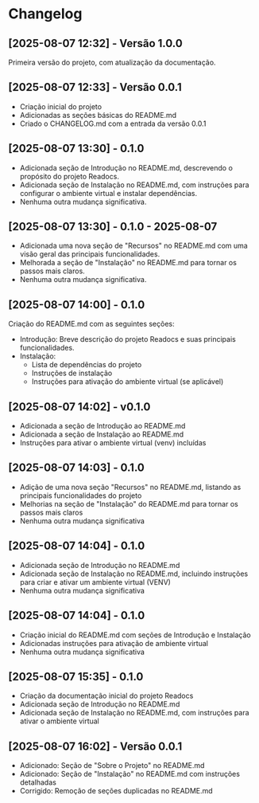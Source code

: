 # Changelog

## [2025-08-07 12:32] - Versão 1.0.0
Primeira versão do projeto, com atualização da documentação.

## [2025-08-07 12:33] - Versão 0.0.1
- Criação inicial do projeto
- Adicionadas as seções básicas do README.md
- Criado o CHANGELOG.md com a entrada da versão 0.0.1

## [2025-08-07 13:30] - 0.1.0
- Adicionada seção de Introdução no README.md, descrevendo o propósito do projeto Readocs.
- Adicionada seção de Instalação no README.md, com instruções para configurar o ambiente virtual e instalar dependências.
- Nenhuma outra mudança significativa.

## [2025-08-07 13:30] - 0.1.0 - 2025-08-07
- Adicionada uma nova seção de "Recursos" no README.md com uma visão geral das principais funcionalidades.
- Melhorada a seção de "Instalação" no README.md para tornar os passos mais claros.
- Nenhuma outra mudança significativa.

## [2025-08-07 14:00] - 0.1.0
Criação do README.md com as seguintes seções:
- Introdução: Breve descrição do projeto Readocs e suas principais funcionalidades.
- Instalação:
  - Lista de dependências do projeto
  - Instruções de instalação
  - Instruções para ativação do ambiente virtual (se aplicável)

## [2025-08-07 14:02] - v0.1.0
- Adicionada a seção de Introdução ao README.md
- Adicionada a seção de Instalação ao README.md
- Instruções para ativar o ambiente virtual (venv) incluídas

## [2025-08-07 14:03] - 0.1.0
- Adição de uma nova seção "Recursos" no README.md, listando as principais funcionalidades do projeto
- Melhorias na seção de "Instalação" do README.md para tornar os passos mais claros
- Nenhuma outra mudança significativa

## [2025-08-07 14:04] - 0.1.0
- Adicionada seção de Introdução no README.md
- Adicionada seção de Instalação no README.md, incluindo instruções para criar e ativar um ambiente virtual (VENV)
- Nenhuma outra mudança significativa

## [2025-08-07 14:04] - 0.1.0
- Criação inicial do README.md com seções de Introdução e Instalação
- Adicionadas instruções para ativação de ambiente virtual
- Nenhuma outra mudança significativa

## [2025-08-07 15:35] - 0.1.0
- Criação da documentação inicial do projeto Readocs
- Adicionada seção de Introdução no README.md
- Adicionada seção de Instalação no README.md, com instruções para ativar o ambiente virtual

## [2025-08-07 16:02] - Versão 0.0.1
- Adicionado: Seção de "Sobre o Projeto" no README.md
- Adicionado: Seção de "Instalação" no README.md com instruções detalhadas
- Corrigido: Remoção de seções duplicadas no README.md

